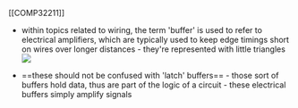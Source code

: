 [[COMP32211]]

- within topics related to wiring, the term 'buffer' is used to refer to electrical amplifiers, which are typically used to keep edge timings short on wires over longer distances - they're represented with little triangles
![](https://i.imgur.com/pmxmmgD.png)

- ==these should not be confused with 'latch' buffers== - those sort of buffers hold data, thus are part of the logic of a circuit - these electrical buffers simply amplify signals